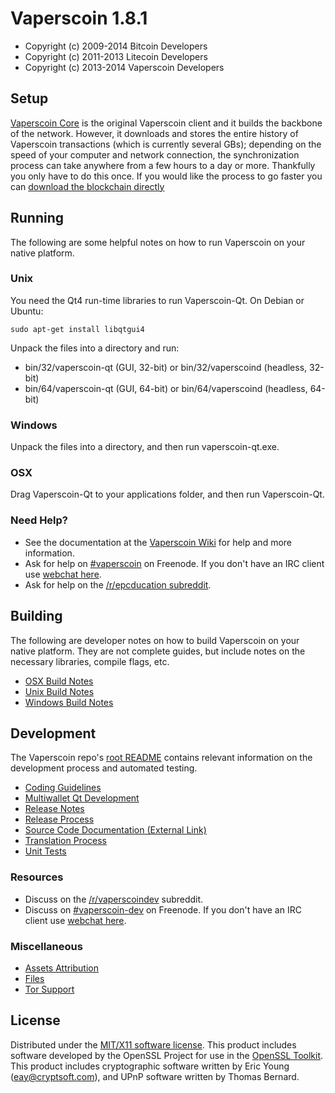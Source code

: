 Vaperscoin 1.8.1
====================

* Copyright (c) 2009-2014 Bitcoin Developers
* Copyright (c) 2011-2013 Litecoin Developers
* Copyright (c) 2013-2014 Vaperscoin Developers


Setup
---------------------
[Vaperscoin Core](http://vaperscoin.com/en/download) is the original Vaperscoin client and it builds the backbone of the network. However, it downloads and stores the entire history of Vaperscoin transactions (which is currently several GBs); depending on the speed of your computer and network connection, the synchronization process can take anywhere from a few hours to a day or more. Thankfully you only have to do this once. If you would like the process to go faster you can [download the blockchain directly](bootstrap.md)

Running
---------------------
The following are some helpful notes on how to run Vaperscoin on your native platform. 

### Unix

You need the Qt4 run-time libraries to run Vaperscoin-Qt. On Debian or Ubuntu:

	sudo apt-get install libqtgui4

Unpack the files into a directory and run:

- bin/32/vaperscoin-qt (GUI, 32-bit) or bin/32/vaperscoind (headless, 32-bit)
- bin/64/vaperscoin-qt (GUI, 64-bit) or bin/64/vaperscoind (headless, 64-bit)



### Windows

Unpack the files into a directory, and then run vaperscoin-qt.exe.

### OSX

Drag Vaperscoin-Qt to your applications folder, and then run Vaperscoin-Qt.

### Need Help?

* See the documentation at the [Vaperscoin Wiki](http://epcco.in/)
for help and more information.
* Ask for help on [#vaperscoin](http://webchat.freenode.net?channels=vaperscoin) on Freenode. If you don't have an IRC client use [webchat here](http://webchat.freenode.net?channels=vaperscoin).
* Ask for help on the [/r/epcducation subreddit](http://reddit.com/r/epcducation).

Building
---------------------
The following are developer notes on how to build Vaperscoin on your native platform. They are not complete guides, but include notes on the necessary libraries, compile flags, etc.

- [OSX Build Notes](build-osx.md)
- [Unix Build Notes](build-unix.md)
- [Windows Build Notes](build-msw.md)

Development
---------------------
The Vaperscoin repo's [root README](https://github.com/vaperscoin/vaperscoin/blob/master/README.md) contains relevant information on the development process and automated testing.

- [Coding Guidelines](coding.md)
- [Multiwallet Qt Development](multiwallet-qt.md)
- [Release Notes](release-notes.md)
- [Release Process](release-process.md)
- [Source Code Documentation (External Link)](https://dev.visucore.com/bitcoin/doxygen/)
- [Translation Process](translation_process.md)
- [Unit Tests](unit-tests.md)

### Resources
* Discuss on the [/r/vaperscoindev](http://www.reddit.com/r/vaperscoindev) subreddit.
* Discuss on [#vaperscoin-dev](http://webchat.freenode.net/?channels=vaperscoin-dev) on Freenode. If you don't have an IRC client use [webchat here](http://webchat.freenode.net/?channels=vaperscoin-dev).

### Miscellaneous
- [Assets Attribution](assets-attribution.md)
- [Files](files.md)
- [Tor Support](tor.md)

License
---------------------
Distributed under the [MIT/X11 software license](http://www.opensource.org/licenses/mit-license.php).
This product includes software developed by the OpenSSL Project for use in the [OpenSSL Toolkit](http://www.openssl.org/). This product includes
cryptographic software written by Eric Young ([eay@cryptsoft.com](mailto:eay@cryptsoft.com)), and UPnP software written by Thomas Bernard.
